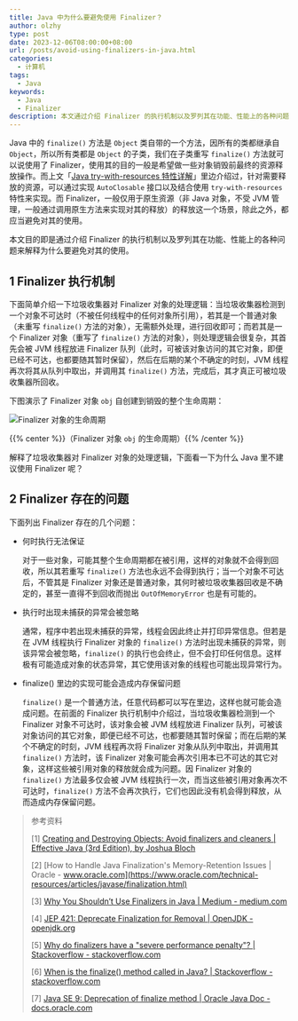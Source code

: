 ```yaml
---
title: Java 中为什么要避免使用 Finalizer？
author: olzhy
type: post
date: 2023-12-06T08:00:00+08:00
url: /posts/avoid-using-finalizers-in-java.html
categories:
  - 计算机
tags:
  - Java
keywords:
  - Java
  - Finalizer
description: 本文通过介绍 Finalizer 的执行机制以及罗列其在功能、性能上的各种问题来解释为什么要避免对其的使用。
---
```


Java 中的 `finalize()` 方法是 `Object` 类自带的一个方法，因所有的类都继承自 `Object`，所以所有类都是 `Object` 的子类，我们在子类重写 `finalize()` 方法就可以说使用了 Finalizer，使用其的目的一般是希望做一些对象销毁前最终的资源释放操作。而上文「[Java try-with-resources 特性详解](https://olzhy.github.io/posts/java-try-with-resources.html)」里边介绍过，针对需要释放的资源，可以通过实现 `AutoClosable` 接口以及结合使用 `try-with-resources` 特性来实现。而 Finalizer，一般仅用于原生资源（非 Java 对象，不受 JVM 管理，一般通过调用原生方法来实现对其的释放）的释放这一个场景，除此之外，都应当避免对其的使用。

本文目的即是通过介绍 Finalizer 的执行机制以及罗列其在功能、性能上的各种问题来解释为什么要避免对其的使用。

## 1 Finalizer 执行机制

下面简单介绍一下垃圾收集器对 Finalizer 对象的处理逻辑：当垃圾收集器检测到一个对象不可达时（不被任何线程中的任何对象所引用），若其是一个普通对象（未重写 `finalize()` 方法的对象），无需额外处理，进行回收即可；而若其是一个 Finalizer 对象（重写了 `finalize()` 方法的对象），则处理逻辑会很复杂，其首先会被 JVM 线程放进 Finalizer 队列（此时，可被该对象访问的其它对象，即便已经不可达，也都要随其暂时保留），然后在后期的某个不确定的时刻，JVM 线程再次将其从队列中取出，并调用其 `finalize()` 方法，完成后，其才真正可被垃圾收集器所回收。

下图演示了 Finalizer 对象 `obj` 自创建到销毁的整个生命周期：

![Finalizer 对象的生命周期](https://olzhy.github.io/static/images/uploads/2023/12/java-lifetime-of-finalizable-object.svg#center)

{{% center %}}（Finalizer 对象 `obj` 的生命周期）{{% /center %}}

解释了垃圾收集器对 Finalizer 对象的处理逻辑，下面看一下为什么 Java 里不建议使用 Finalizer 呢？

## 2 Finalizer 存在的问题

下面列出 Finalizer 存在的几个问题：

- 何时执行无法保证

  对于一些对象，可能其整个生命周期都在被引用，这样的对象就不会得到回收，所以其若重写 `finalize()` 方法也永远不会得到执行；当一个对象不可达后，不管其是 Finalizer 对象还是普通对象，其何时被垃圾收集器回收是不确定的，甚至一直得不到回收而抛出 `OutOfMemoryError` 也是有可能的。

- 执行时出现未捕获的异常会被忽略

  通常，程序中若出现未捕获的异常，线程会因此终止并打印异常信息。但若是在 JVM 线程执行 Finalizer 对象的 `finalize()` 方法时出现未捕获的异常，则该异常会被忽略，`finalize()` 的执行也会终止，但不会打印任何信息。这样极有可能造成对象的状态异常，其它使用该对象的线程也可能出现异常行为。

- finalize() 里边的实现可能会造成内存保留问题

  `finalize()` 是一个普通方法，任意代码都可以写在里边，这样也就可能会造成问题。在前面的 Finalizer 执行机制中介绍过，当垃圾收集器检测到一个 Finalizer 对象不可达时，该对象会被 JVM 线程放进 Finalizer 队列，可被该对象访问的其它对象，即便已经不可达，也都要随其暂时保留；而在后期的某个不确定的时刻，JVM 线程再次将 Finalizer 对象从队列中取出，并调用其 `finalize()` 方法时，该 Finalizer 对象可能会再次引用本已不可达的其它对象，这样这些被引用对象的释放就会成为问题。因 Finalizer 对象的 `finalize()` 方法最多仅会被 JVM 线程执行一次，而当这些被引用对象再次不可达时，`finalize()` 方法不会再次执行，它们也因此没有机会得到释放，从而造成内存保留问题。

> 参考资料
>
> [1] [Creating and Destroying Objects: Avoid finalizers and cleaners | Effective Java (3rd Edition), by Joshua Bloch](https://www.oreilly.com/library/view/effective-java-3rd/9780134686097/)
>
> [2] [How to Handle Java Finalization's Memory-Retention Issues | Oracle - www.oracle.com](https://www.oracle.com/technical-resources/articles/javase/finalization.html)
>
> [3] [Why You Shouldn’t Use Finalizers in Java | Medium - medium.com](https://medium.com/@ivaylo.georgiev18/why-you-shouldnt-use-finalizers-in-java-5d51584eed24)
>
> [4] [JEP 421: Deprecate Finalization for Removal | OpenJDK - openjdk.org](https://openjdk.org/jeps/421)
>
> [5] [Why do finalizers have a "severe performance penalty"? | Stackoverflow - stackoverflow.com](https://stackoverflow.com/questions/2860121/why-do-finalizers-have-a-severe-performance-penalty)
>
> [6] [When is the finalize() method called in Java? | Stackoverflow - stackoverflow.com](https://stackoverflow.com/questions/2506488/when-is-the-finalize-method-called-in-java)
>
> [7] [Java SE 9: Deprecation of finalize method | Oracle Java Doc - docs.oracle.com](https://docs.oracle.com/javase/9/docs/api/java/lang/Object.html#finalize--)
